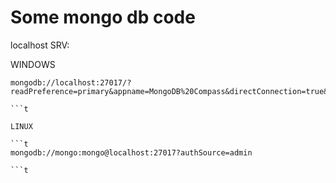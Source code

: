 # Some mongo db code


localhost SRV: 

WINDOWS 
```t
mongodb://localhost:27017/?readPreference=primary&appname=MongoDB%20Compass&directConnection=true&ssl=false

```t

LINUX

```t
mongodb://mongo:mongo@localhost:27017?authSource=admin

```t
